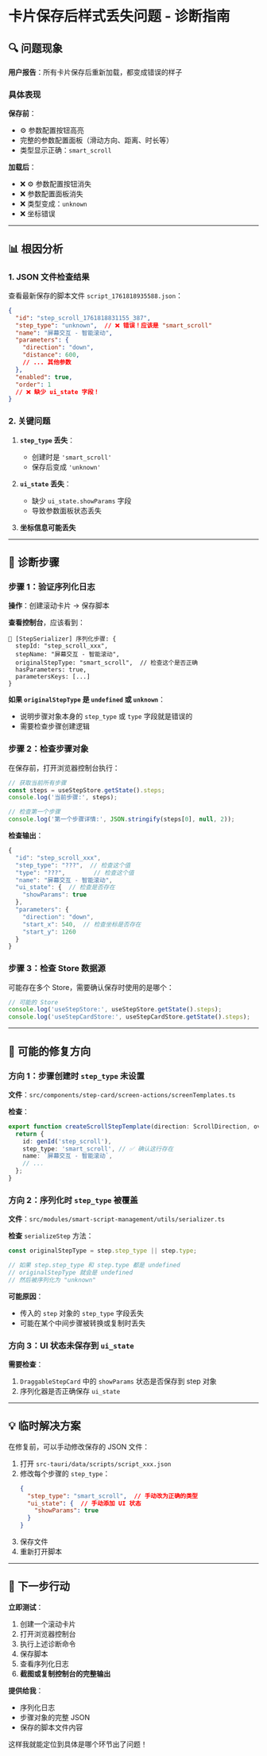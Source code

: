 # 卡片保存后样式丢失问题 - 诊断指南

## 🔍 问题现象

**用户报告**：所有卡片保存后重新加载，都变成错误的样子

### 具体表现

**保存前**：
- ⚙️ 参数配置按钮高亮
- 完整的参数配置面板（滑动方向、距离、时长等）
- 类型显示正确：`smart_scroll`

**加载后**：
- ❌ ⚙️ 参数配置按钮消失
- ❌ 参数配置面板消失
- ❌ 类型变成：`unknown`
- ❌ 坐标错误

---

## 📊 根因分析

### 1. JSON 文件检查结果

查看最新保存的脚本文件 `script_1761818935588.json`：

```json
{
  "id": "step_scroll_1761818831155_387",
  "step_type": "unknown",  // ❌ 错误！应该是 "smart_scroll"
  "name": "屏幕交互 - 智能滚动",
  "parameters": {
    "direction": "down",
    "distance": 600,
    // ... 其他参数
  },
  "enabled": true,
  "order": 1
  // ❌ 缺少 ui_state 字段！
}
```

### 2. 关键问题

1. **`step_type` 丢失**：
   - 创建时是 `'smart_scroll'`
   - 保存后变成 `'unknown'`

2. **`ui_state` 丢失**：
   - 缺少 `ui_state.showParams` 字段
   - 导致参数面板状态丢失

3. **坐标信息可能丢失**

---

## 🧪 诊断步骤

### 步骤 1：验证序列化日志

**操作**：创建滚动卡片 → 保存脚本

**查看控制台**，应该看到：
```
📝 [StepSerializer] 序列化步骤: {
  stepId: "step_scroll_xxx",
  stepName: "屏幕交互 - 智能滚动",
  originalStepType: "smart_scroll",  // 检查这个是否正确
  hasParameters: true,
  parametersKeys: [...]
}
```

**如果 `originalStepType` 是 `undefined` 或 `unknown`**：
- 说明步骤对象本身的 `step_type` 或 `type` 字段就是错误的
- 需要检查步骤创建逻辑

### 步骤 2：检查步骤对象

在保存前，打开浏览器控制台执行：

```javascript
// 获取当前所有步骤
const steps = useStepStore.getState().steps;
console.log('当前步骤:', steps);

// 检查第一个步骤
console.log('第一个步骤详情:', JSON.stringify(steps[0], null, 2));
```

**检查输出**：
```javascript
{
  "id": "step_scroll_xxx",
  "step_type": "???",  // 检查这个值
  "type": "???",        // 检查这个值
  "name": "屏幕交互 - 智能滚动",
  "ui_state": {  // 检查是否存在
    "showParams": true
  },
  "parameters": {
    "direction": "down",
    "start_x": 540,  // 检查坐标是否存在
    "start_y": 1260
  }
}
```

### 步骤 3：检查 Store 数据源

可能存在多个 Store，需要确认保存时使用的是哪个：

```javascript
// 可能的 Store
console.log('useStepStore:', useStepStore.getState().steps);
console.log('useStepCardStore:', useStepCardStore.getState().steps);
```

---

## 🔧 可能的修复方向

### 方向 1：步骤创建时 `step_type` 未设置

**文件**：`src/components/step-card/screen-actions/screenTemplates.ts`

**检查**：
```typescript
export function createScrollStepTemplate(direction: ScrollDirection, overrides?: Record<string, any>): ExtendedSmartScriptStep {
  return {
    id: genId('step_scroll'),
    step_type: 'smart_scroll', // ✅ 确认这行存在
    name: `屏幕交互 - 智能滚动`,
    // ...
  };
}
```

### 方向 2：序列化时 `step_type` 被覆盖

**文件**：`src/modules/smart-script-management/utils/serializer.ts`

**检查** `serializeStep` 方法：
```typescript
const originalStepType = step.step_type || step.type;

// 如果 step.step_type 和 step.type 都是 undefined
// originalStepType 就会是 undefined
// 然后被序列化为 "unknown"
```

**可能原因**：
- 传入的 `step` 对象的 `step_type` 字段丢失
- 可能在某个中间步骤被转换或复制时丢失

### 方向 3：UI 状态未保存到 `ui_state`

**需要检查**：
1. `DraggableStepCard` 中的 `showParams` 状态是否保存到 step 对象
2. 序列化器是否正确保存 `ui_state`

---

## 💡 临时解决方案

在修复前，可以手动修改保存的 JSON 文件：

1. 打开 `src-tauri/data/scripts/script_xxx.json`
2. 修改每个步骤的 `step_type`：
   ```json
   {
     "step_type": "smart_scroll",  // 手动改为正确的类型
     "ui_state": {  // 手动添加 UI 状态
       "showParams": true
     }
   }
   ```
3. 保存文件
4. 重新打开脚本

---

## 🎯 下一步行动

**立即测试**：
1. 创建一个滚动卡片
2. 打开浏览器控制台
3. 执行上述诊断命令
4. 保存脚本
5. 查看序列化日志
6. **截图或复制控制台的完整输出**

**提供给我**：
- 序列化日志
- 步骤对象的完整 JSON
- 保存的脚本文件内容

这样我就能定位到具体是哪个环节出了问题！
